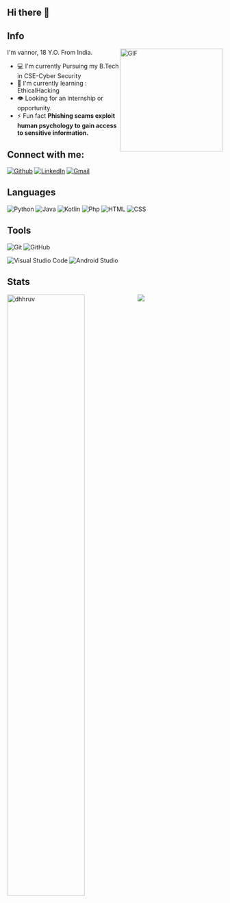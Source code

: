 ## Hi there 👋

<!--
**vannoorsab/vannoorsab** is a ✨ _special_ ✨ repository because its `README.md` (this file) appears on your GitHub profile.

Here are some ideas to get you started:

- 🔭 I’m currently working on ...
- 🌱 I’m currently learning ...
- 👯 I’m looking to collaborate on ...
- 🤔 I’m looking for help with ...
- 💬 Ask me about ...
- 📫 How to reach me: ...
- 😄 Pronouns: ...
- ⚡ Fun fact: ...
-->
## Info 

<!-- <img align="right" height="240px" alt="GIF" src="[https://www.gifcen.com/wp-content/uploads/2022/01/hacker-gif-10.gif]-->
<img align="right" height="240px" alt="GIF" src="https://www.gifcen.com/wp-content/uploads/2022/01/hacker-gif-10.gif" />


I'm vannor, 18 Y.O. From India.

- :computer: I'm currently Pursuing my B.Tech in CSE-Cyber Security
- :school: I'm currently learning : EthicalHacking
- :eye: Looking for an internship or opportunity.
- ⚡ Fun fact **Phishing scams exploit human psychology to gain access to sensitive information.**


## Connect with me:

[![Github](https://img.shields.io/badge/-Github-181717?style=for-the-badge&logo=Github&logoColor=white)](https://github.com/vannoorsab)
[![LinkedIn](https://img.shields.io/badge/LinkedIn-0077B5?style=for-the-badge&logo=linkedin&logoColor=white)](https://www.linkedin.com/in/vannoorsab/)
[![Gmail](https://img.shields.io/badge/Gmail-D14836?style=for-the-badge&logo=gmail&logoColor=white)](mailto:vanursab71@gmail.com)


## Languages

![Python](https://img.shields.io/badge/Python-3776AB?style=for-the-badge&logo=python&logoColor=white)
![Java](https://img.shields.io/badge/Java-ED8B00?style=for-the-badge&logo=java&logoColor=white)
![Kotlin](https://img.shields.io/badge/kotlin-%230095D5.svg?style=for-the-badge&logo=kotlin&logoColor=orange)
![Php](https://img.shields.io/badge/php-3776AB?style=for-the-badge&logo=php&logoColor=red)
![HTML](https://img.shields.io/badge/HTML5-E34F26?style=for-the-badge&logo=html5&logoColor=white)
![CSS](https://img.shields.io/badge/CSS3-1572B6?style=for-the-badge&logo=css3&logoColor=white)




## Tools

![Git](https://img.shields.io/badge/Git-F05032?style=for-the-badge&logo=git&logoColor=white)
![GitHub](https://img.shields.io/badge/github-%23121011.svg?style=for-the-badge&logo=github&logoColor=white)

![Visual Studio Code](https://img.shields.io/badge/Visual%20Studio%20Code-0078d7.svg?style=for-the-badge&logo=visual-studio-code&logoColor=white)
![Android Studio](https://img.shields.io/badge/Android%20Studio-3DDC84.svg?style=for-the-badge&logo=android-studio&logoColor=white)

## Stats
<!-- Stats -->
<img align="left" src="https://github-readme-stats.vercel.app/api?username=vannoorsab&theme=github_dark&hide=issues,stars&hide_border=true&cache_seconds=1800&show_icons=true&count_private=true" alt="dhhruv" width="60%" />
<!-- Languages -->
<img src=https://github-readme-stats.vercel.app/api/top-langs/?username=vannoorsab&langs_count=7&show_icons=true&count_private=true&cache_seconds=1800&layout=compact&hide_border=true&theme=github_dark />
